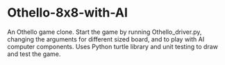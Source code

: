 # Othello-8x8-with-AI
An Othello game clone. Start the game by running Othello_driver.py, changing the arguments for different sized board, and to play with AI computer components. Uses Python turtle library and unit testing to draw and test the game.
